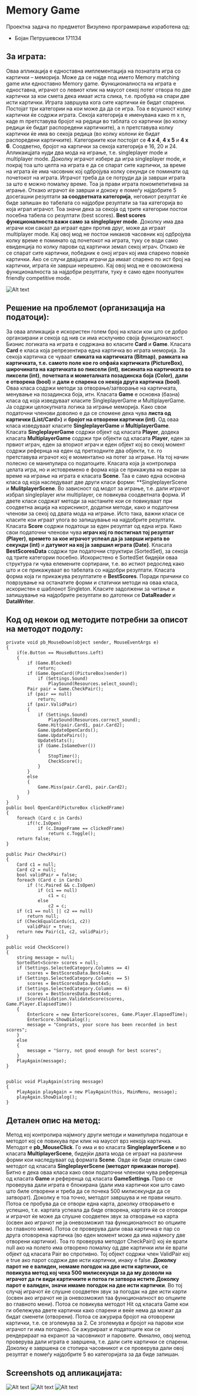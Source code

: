# Memory Game

Проектна задача по предметот Визулено програмирање изработена од:
- Бојан Петрушевски 171134

## За играта:
Оваа апликација е едноставна имплементација на познатата игра со картички – меморија. Може да се најде под името Memory matching game или едноставно Memory game. Функционалноста на играта е едноставна, играчот со левиот клик на маусот секој потег отвора по две картички за кои смета дека имаат иста слика, т.е. пробува на спари две исти картички. Играта завршува кога сите картички ќе бидат спарени. Постојат три категории на кои може да да се игра. Тоа е всушност колку картички ќе содржи играта. Секоја категорија е именувана како m x n, каде m претставува бројот на редици во таблата со картички (во колку редици ќе бидат распоредени картичките), а n претставува колку картички ќе има во секоја редица (во колку колони ќе бидат распоредени картичките). Категориите кои постојат се **4 x 4**, **4 x 5** и **4 x 6**. Соодветно, бројот на картички за секоја категорија е 16, 20 и 24. Апликаицјата нуди два мода на играње, т.е. singleplayer mode и multiplayer mode. Доколку играчот избере да игра singleplayer mode, и покрај тоа што целта на играта е да се спарат сите картички, за време на играта ќе има часовник кој одбројува колку секунди се поминати од почетокот на играта. Играчот треба да се потруди да ја заврши играта за што е можно помалку време. Тоа ја прави играта покомпетитивна за играње. Откако играчот ќе заврши и дококу е помеѓу најдобрите 5 досегашни резултати **за соодветната категорија**, неговиот резултат ќе биде запишан во табелата со најдобри резултати за таа категорија во која играл играчот. Тоа значи дека за секоја од трите категории постои посебна табела со резултати (best scores). **Best scores функционалноста важи само за singleplayer mode**. Доколку има два играчи кои сакаат да играат еден против друг, може да играат multiplayer mode. Кај овој мод не постои никаков часовник кој одбројува колку време е поминато од почетокот на играта, туку се води само евиденција по колку парови од картички земал секој играч. Откако ќе се спарат сите картички, победник е оној играч кој има спарено повеќе картички. Ако се случи двајцата играчи да имаат спарено по ист број на картички, играта ќе заврши нерешено. Кај овој мод не е овозможена функционалноста за најдобри резултати, туку е само еден поопуштен 
friendly competitive mode. 

![Alt text](MemoryGame/screenshots/mainmenu_sc.jpg?raw=true "Main menu")

## Решение на проблемот (организација на податоци):
За оваа апликација е искористен голем број на класи кои што се добро органзирани и секоја од нив си има исклучиво своја функционалност. Бизнис логиката на играта е содржана во класите **Card** и **Game**. Класата **Card** е класа која репрезентира една картичка во играта меморија. За секоја картичка се чуваат **сликата на картичката (Bitmap)**, **рамката на картичката, т.е. самото поле кое го опфаќа картичката (PictureBox)**, **широчината на картичката во пиксели (int)**, **висината на картичката во пиксели (int)**, **почетната и мометалната позадинска боја (Color)**, **дали е отворена (bool)** и **дали е спарена со некоја друга картичка (bool)**. Оваа класа содржи методи за отворање/затворање на картичката, менување на позадинска боја, итн. Класата **Game** е основна (базна) класа од која изведуваат класите SingleplayerGame и MultiplayerGame. Ја содржи целокупната логика за играње меморија. Како свои податочни членови доволно е да се спомене дека чува **листа од картички (List/Card>)** и **бројот на отворени картички (int)**. Од оваа класа изведуваат класите **SingleplayerGame** и **MultiplayerGame**. Класата **SingleplayerGame** содржи објект од класата **Player**, додека класата **MultiplayerGame** содржи три објекти од класата **Player**, еден за првиот играч, еден за вториот играч и еден објект кој во секој момент содржи рефернца на еден од претходните два објекти, т.е. го претставува играчот кој е моментално на потег за играње. На тој начин полесно се манипулира со податоците. Класата која ја контролира целата игра, но и истовремено е форма која се прикажува на екран за време на играње на играта е класата **Scene**. Таа е само една основна класа од која наследуваат две други класи форми: **SingleplayerScene и **MulitplayerScene**. Во зависност од модот за играње, т.е. дали играчот избрал singleplayer или multiplayer, се повикува соодветната форма. И двете класи содржат методи за настаните кои се повикуваат при соодветна акција на корисникот, додатни методи, како и податочни членови за секој од двата мода на играње. Исто така, важни класи се класите кои играат улога во запишување на најдобрите резултати. Класата **Score** содржи податоци за еден резултат од една игра. Како свои податочни членови чува **играч кој го постигнал тој резултат (Player)**, **времето за кое играчот успеал да ја заврши играта во секунди (int)** и **датумот на кој ја завршил играта (Date)**. Класата **BestScoresData** содржи три податочни структири (SortedSet<Score>), за секоја од трите категории посебно. Искористено е SortedSet<Score> бидејќи оваа структура ги чува елемените сортирани, т.е. во истиот редослед како што и се прикажуваат во табелата со најдобри резултати. Класата форма која ги прикажува резултатите е **BestScores**. Поради причини со поврзување на останатите форми и статички методи на оваа класа, искористен е шаблонот Singleton. Класите задолжени за читање и запишување на најдобрите резултати во датотеки се **DataReader** и **DataWriter**.
  
## Код од некои од методите потребни за описот на методот подолу:
```
private void pb_MouseDown(object sender, MouseEventArgs e)
{
    if(e.Button == MouseButtons.Left)
    {
        if (Game.Blocked)
            return;
        if (Game.OpenCard((PictureBox)sender))
            if (Settings.Sound)
                PlaySound(Resources.select_sound);
        Pair pair = Game.CheckPair();
        if (pair == null)
            return;
        if (pair.ValidPair)
        {
            if (Settings.Sound)
                PlaySound(Resources.correct_sound);
            Game.Hit(pair.Card1, pair.Card2);
            Game.UpdateOpenCards();
            Game.UpdatePairs();
            UpdateStats();
            if (Game.IsGameOver())
            {
                StopTimer();
                CheckScore();
            }
        }
        else
        {
            Game.Miss(pair.Card1, pair.Card2);
        }
    }
}
public bool OpenCard(PictureBox clickedFrame)
{
    foreach (Card c in Cards)
        if(!c.IsOpen)
            if (c.ImageFrame == clickedFrame)
                return c.Toggle();
    return false;
}

public Pair CheckPair()
{
    Card c1 = null;
    Card c2 = null;
    bool validPair = false;
    foreach (Card c in Cards)
        if (!c.Paired && c.IsOpen)
            if (c1 == null)
                c1 = c;
            else
                c2 = c;
    if (c1 == null || c2 == null)
        return null;
    if (CheckEqualCards(c1, c2))
        validPair = true;
    return new Pair(c1, c2, validPair);
}

public void CheckScore()
{
    string message = null;
    SortedSet<Score> scores = null;
    if (Settings.SelectedCategory.Columns == 4)
        scores = BestScoresData.Best4x4;
    if (Settings.SelectedCategory.Columns == 5)
        scores = BestScoresData.Best4x5;
    if (Settings.SelectedCategory.Columns == 6)
        scores = BestScoresData.Best4x6;
    if (ScoreValidation.ValidateScore(scores, Game.Player.ElapsedTime))
    {
        EnterScore = new EnterScore(scores, Game.Player.ElapsedTime);
        EnterScore.ShowDialog();
        message = "Congrats, your score has been recorded in best scores";
    }
    else
    {
        message = "Sorry, not good enough for best scores";
    }
    PlayAgain(message);
}


public void PlayAgain(string message)
{
    PlayAgain playAgain = new PlayAgain(this, MainMenu, message);
    playAgain.ShowDialog();
}
```
## Детален опис на метод:
Метод кој контролира најмногу други методи и манипулира податоци е методот кој се повикува при клик на маусот врз некоја картичка. Методот е **pb_MouseClick**. Го има и во класата **SingleplayerScene** и во класата **MultiplayerScene**, бидејќи двата мода се играат на различни форми кои наследуваат од формата **Scene**. Овде ќе биде опишан само методот од класата **SingleplayerScene (методот прикажан погоре)**. Битно е дека оваа класа како свои податочни членови чува реферeнца од класата **Game** и референца од класата **GameSettings**. Прво се проверува дали играта е блокирана (дали има картички кои што само што биле отворени и треба да се почека 500 милисекунди да се затворат). Доколку е тоа точно, методот завршува и не прави ништо. Потоа се пробува да се отвори една карта, доколку отворањето е успешно, т.е. картата успеала да биде отворена, картата ќе се отовори и играчот ќе може да слушне соодветен звук за отворање на карта (освен ако играчот не ја оневозможил таа функционалност во опциите во главното мени). Потоа се проверува дали оваа картичка е пар со друга отоворена картичка (во еден момент може да има најмногу две отворени картички). Тоа го проверува методот CheckPair() кој ќе врати null ако на полето има отворено помалку од две картички или ќе врати објект од класата Pair во спротивно. Тој објект содржи член ValidPair кој е true ако парот содржи две исти картички, инаку е false. **Доколку парот не е валиден, немаме погодок на две исти картички, се повикува метод кој чека 500 милисекунди за да му дозволи на играчот да ги види картичките и потоа ги затвора истите**.**Доколку парот е валиден, значи имаме погодок на две исти картички**. Во тој случај играчот ќе слушне соодветен звук за погодак на две исти карти (освен ако играчот не ја оневозможил таа функционалност во опциите во главното мени). Потоа се повикува методот Hit од класата Game кои ги обележува двете картички како спарени и веќе нема да можат да бидат сменети (отворени). Потоа се ажурира бројот на отоворени картички, т.е. се зголемува за 2. Се зголемува и бројот на парови кои играчот ги има погодено. Се ажурираат и податоците кои се рендерираат на екранот за часовникот и паровите. Финално, овој метод проверува дали играта е завршена, т.е. дали сите картички се спарени. Доколку е завршена се стопира часовникот и се проверува дали овој резултат е помеѓу најдобрите 5 во категоријата за да биде запишан.

## Screenshots од апликацијата:
![Alt text](MemoryGame/screenshots/singleplayer_mode_sc.jpg?raw=true "Singleplayer mode")
![Alt text](MemoryGame/screenshots/multiplayer_mode_sc.jpg?raw=true "Multiplayer mode")
![Alt text](MemoryGame/screenshots/best_scores_4x4_sc.jpg?raw=true "Best scores 4x4 category")
